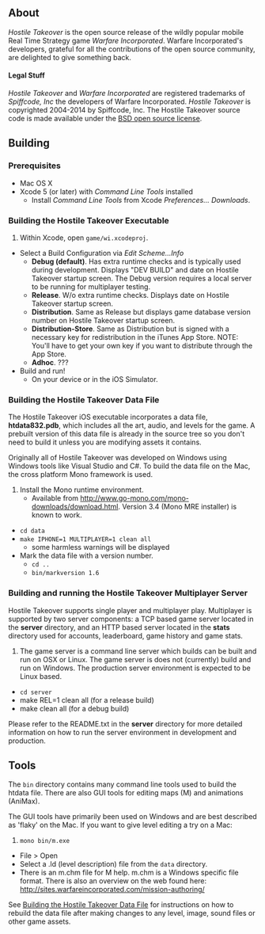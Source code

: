 ## About

*Hostile Takeover* is the open source release of the wildly popular mobile Real Time Strategy game *Warfare Incorporated*. Warfare Incorporated's developers, grateful for all the contributions of the open source community, are delighted to give something back.

#### Legal Stuff
*Hostile Takeover* and *Warfare Incorporated* are registered trademarks of *Spiffcode, Inc* the developers of Warfare Incorporated. *Hostile Takeover* is copyrighted 2004-2014 by Spiffcode, Inc. The Hostile Takeover source code is made available under the [BSD open source license](LICENSE.txt).

## Building

### Prerequisites
- Mac OS X
- Xcode 5 (or later) with *Command Line Tools* installed
	- Install *Command Line Tools* from Xcode *Preferences... Downloads*.

### Building the Hostile Takeover Executable
1. Within Xcode, open `game/wi.xcodeproj`.
- Select a Build Configuration via *Edit Scheme...Info*
	- **Debug (default)**. Has extra runtime checks and is typically used during development. Displays "DEV BUILD" and date on Hostile Takeover startup screen. The Debug version requires a local server to be running for multiplayer testing.
	- **Release**. W/o extra runtime checks. Displays date on Hostile Takeover startup screen.
	- **Distribution**. Same as Release but displays game database version number on Hostile Takeover startup screen.
	- **Distribution-Store**. Same as Distribution but is signed with a necessary key for redistribution in the iTunes App Store. NOTE: You'll have to get your own key if you want to distribute through the App Store.
	- **Adhoc**. ???
- Build and run!
	- On your device or in the iOS Simulator.

### Building the Hostile Takeover Data File
The Hostile Takeover iOS executable incorporates a data file, **htdata832.pdb**, which includes all the art, audio, and levels for the game. A prebuilt version of this data file is already in the source tree so you don't need to build it unless you are modifying assets it contains.

Originally all of Hostile Takeover was developed on Windows using Windows tools like Visual Studio and C#. To build the data file on the Mac, the cross platform Mono framework is used.

1. Install the Mono runtime environment.
	- Available from http://www.go-mono.com/mono-downloads/download.html. Version 3.4 (Mono MRE installer) is known to work.
- `cd data`
- `make IPHONE=1 MULTIPLAYER=1 clean all`
	- some harmless warnings will be displayed
- Mark the data file with a version number.
	- `cd ..`
	- `bin/markversion 1.6`

### Building and running the Hostile Takeover Multiplayer Server
Hostile Takeover supports single player and multiplayer play. Multiplayer is supported by two server components: a TCP based game server located in the **server** directory, and an HTTP based server located in the **stats** directory used for accounts, leaderboard, game history and game stats.

1. The game server is a command line server which builds can be built and run on OSX or Linux. The game server is does not (currently) build and run on Windows. The production server environment is expected to be Linux based.
- `cd server`
- make REL=1 clean all (for a release build)
- make clean all (for a debug build)

Please refer to the README.txt in the **server** directory for more detailed information on how to run the server environment in development and production.

## Tools
The `bin` directory contains many command line tools used to build the htdata file. There are also GUI tools for editing maps (M) and animations (AniMax).

The GUI tools have primarily been used on Windows and are best described as 'flaky' on the Mac. If you want to give level editing a try on a Mac:

1. `mono bin/m.exe`
- File > Open
- Select a .ld (level description) file from the `data` directory.
- There is an m.chm file for M help. m.chm is a Windows specific file format. There is also an overview on the web found here: http://sites.warfareincorporated.com/mission-authoring/

See [Building the Hostile Takeover Data File](#building-the-hostile-takeover-data-file) for instructions on how to rebuild the data file after making changes to any level, image, sound files or other game assets.
